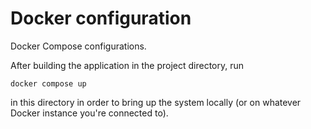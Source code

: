 # Docker configuration

Docker Compose configurations.

After building the application in the project directory, run
```shell
docker compose up
```
in this directory in order to bring up the system locally (or on whatever Docker instance you're connected to).
